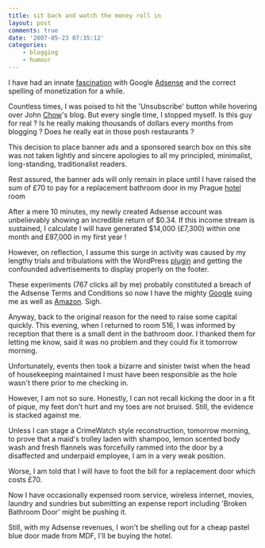 ```yaml
---
title: sit back and watch the money roll in
layout: post
comments: true
date: '2007-05-23 07:35:12'
categories:
    - blogging
    - humour
---
```

I have had an innate
[fascination](http://www.nbrightside.com/blog/2007/01/06/who-wants-to-be-an-adsense-millionaire/)
with Google [Adsense](http://www.google.com/adsense/) and the correct
spelling of monetization for a while.

Countless times, I was poised to hit the 'Unsubscribe' button while
hovering over John [Chow](http://www.johnchow.com/)'s blog. But every
single time, I stopped myself. Is this guy for real ? Is he really
making thousands of dollars every months from blogging ? Does he
really eat in those posh restaurants ?

This decision to place banner ads and a sponsored search box on this
site was not taken lightly and sincere apologies to all my principled,
minimalist, long-standing, traditionalist readers.

Rest assured, the banner ads will only remain in place until I have
raised the sum of &pound;70 to pay for a replacement bathroom door in
my Prague [hotel](http://www.hotel-yasmin.cz/en/location.html) room

After a mere 10 minutes, my newly created Adsense account was
unbelievably showing an incredible return of $0.34. If this income
stream is sustained, I calculate I will have generated $14,000
(&pound;7,300) within one month and &pound;87,000 in my first year !

However, on reflection, I assume this surge in activity was caused by
my lengthy trials and tribulations with the WordPress
[plugin](http://www.acmetech.com/blog/2005/07/26/adsense-deluxe-wordpress-plugin/)
and getting the confounded advertisements to display properly on the
footer.

These experiments (767 clicks all by me) probably constituted a breach
of the Adsense Terms and Conditions so now I have the mighty
[Google](http://www.google.com/) suing me as well as
[Amazon](http://www.nbrightside.com/blog/2005/12/22/confession-time/).
Sigh.

Anyway, back to the original reason for the need to raise some capital
quickly. This evening, when I returned to room 516, I was informed by
reception that there is a small dent in the bathroom door. I thanked
them for letting me know, said it was no problem and they could fix it
tomorrow morning.

Unfortunately, events then took a bizarre and sinister twist when the
head of housekeeping maintained I must have been responsible as the
hole wasn't there prior to me checking in.

However, I am not so sure. Honestly, I can not recall kicking the door
in a fit of pique, my feet don't hurt and my toes are not bruised.
Still, the evidence is stacked against me.

Unless I can stage a CrimeWatch style reconstruction, tomorrow
morning, to prove that a maid's trolley laden with shampoo, lemon
scented body wash and fresh flannels was forcefully rammed into the
door by a disaffected and underpaid employee, I am in a very weak
position.

Worse, I am told that I will have to foot the bill for a replacement
door which costs &pound;70.

Now I have occasionally expensed room service, wireless internet,
movies, laundry and sundries but submitting an expense report
including 'Broken Bathroom Door' might be pushing it.

Still, with my Adsense revenues, I won't be shelling out for a cheap
pastel blue door made from MDF, I'll be buying the hotel.
